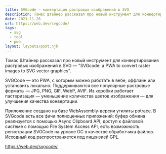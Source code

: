 ```yaml
---
title: SVGcode — конвертация растровых изображений в SVG
description: Томас Штайнер рассказал про новый инструмент для конвертирования растровых изображений в SVG
date: 2021-11-26
url: https://web.dev/svgcode/
tags:
  - svg 
  - tool 
  - pwa
layout: layouts/post.njk
---
```

Томас Штайнер рассказал про новый инструмент для конвертирования растровых изображений в SVG — "SVGcode: a PWA to convert raster images to SVG vector graphics".

SVGCode — это PWA, с которым можно работать в вебе, оффлайн или установить локально. Поддерживаются все популярные растровые форматы — JPG, PNG, GIF, WebP, AVIF. Из коробки работает пастеризация — уменьшение количества цветов изображения — для улучшения качества конвертации.

Приложение создано на базе WebAssembly-версии утилиты potrace. В SVGcode есть все фичи полноценных приложений: буфер обмена реализуется с помощью Async Clipboard API, доступ к файловой системе с помощью File System Access API, есть возможность регистрации SVGCode на уровне ОС в качестве обработчика файлов. Исходный код распространяется под лицензией GPL.

https://web.dev/svgcode/
